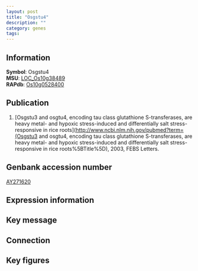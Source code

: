 ```yaml
---
layout: post
title: "Osgstu4"
description: ""
category: genes
tags: 
---
```


## Information
__Symbol__: Osgstu4  
__MSU__: [LOC_Os10g38489](http://rice.plantbiology.msu.edu/cgi-bin/ORF_infopage.cgi?orf=LOC_Os10g38489)  
__RAPdb__: [Os10g0528400](http://rapdb.dna.affrc.go.jp/viewer/gbrowse_details/irgsp1?name=Os10g0528400)  

## Publication
1. [Osgstu3 and osgtu4, encoding tau class glutathione S-transferases, are heavy metal- and hypoxic stress-induced and differentially salt stress-responsive in rice roots](http://www.ncbi.nlm.nih.gov/pubmed?term=(Osgstu3 and osgtu4, encoding tau class glutathione S-transferases, are heavy metal- and hypoxic stress-induced and differentially salt stress-responsive in rice roots%5BTitle%5D), 2003, FEBS Letters.

## Genbank accession number
[AY271620](http://www.ncbi.nlm.nih.gov/nuccore/AY271620)

## Expression information

## Key message

## Connection

## Key figures


